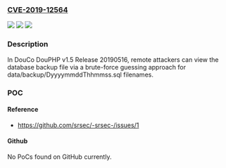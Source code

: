 ### [CVE-2019-12564](https://cve.mitre.org/cgi-bin/cvename.cgi?name=CVE-2019-12564)
![](https://img.shields.io/static/v1?label=Product&message=n%2Fa&color=blue)
![](https://img.shields.io/static/v1?label=Version&message=n%2Fa&color=blue)
![](https://img.shields.io/static/v1?label=Vulnerability&message=n%2Fa&color=brighgreen)

### Description

In DouCo DouPHP v1.5 Release 20190516, remote attackers can view the database backup file via a brute-force guessing approach for data/backup/DyyyymmddThhmmss.sql filenames.

### POC

#### Reference
- https://github.com/srsec/-srsec-/issues/1

#### Github
No PoCs found on GitHub currently.

